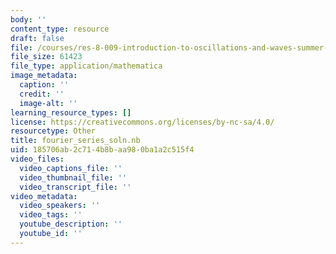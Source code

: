 ```yaml
---
body: ''
content_type: resource
draft: false
file: /courses/res-8-009-introduction-to-oscillations-and-waves-summer-2017/fourier_series_soln.nb
file_size: 61423
file_type: application/mathematica
image_metadata:
  caption: ''
  credit: ''
  image-alt: ''
learning_resource_types: []
license: https://creativecommons.org/licenses/by-nc-sa/4.0/
resourcetype: Other
title: fourier_series_soln.nb
uid: 185706ab-2c71-4b8b-aa98-0ba1a2c515f4
video_files:
  video_captions_file: ''
  video_thumbnail_file: ''
  video_transcript_file: ''
video_metadata:
  video_speakers: ''
  video_tags: ''
  youtube_description: ''
  youtube_id: ''
---
```

